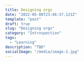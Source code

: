 ```yaml
---
title: Designing orgs
date: "2022-05-08T23:46:37.121Z"
template: "post"
draft: true
slug: "Designing orgs"
category: "Introspection"
tags:
  - "Learning"
description: "TBD"
socialImage: "/media/image-2.jpg"
---
```

